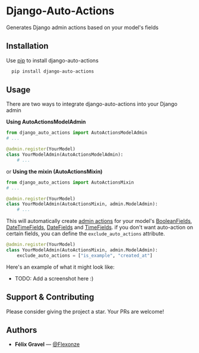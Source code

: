 # Django-Auto-Actions

Generates Django admin actions based on your model's fields


## Installation

Use [pip](https://pip.pypa.io/en/stable/) to install django-auto-actions

```bash
  pip install django-auto-actions
```
    
## Usage

There are two ways to integrate django-auto-actions into your Django admin

**Using AutoActionsModelAdmin**

```python
from django_auto_actions import AutoActionsModelAdmin
# ...

@admin.register(YourModel)
class YourModelAdmin(AutoActionsModelAdmin):
    # ...
```

or **Using the mixin (AutoActionsMixin)**

```python
from django_auto_actions import AutoActionsMixin
# ...

@admin.register(YourModel)
class YourModelAdmin(AutoActionsMixin, admin.ModelAdmin):
    # ...
```

This will automatically create [admin actions](https://docs.djangoproject.com/en/dev/ref/contrib/admin/actions/#admin-actions) for your model's [BooleanFields](https://docs.djangoproject.com/fr/4.2/ref/models/fields/#booleanfield), [DateTimeFields](https://docs.djangoproject.com/fr/4.2/ref/models/fields/#datetimefield), [DateFields](https://docs.djangoproject.com/fr/4.2/ref/models/fields/#datefield) and [TimeFields](https://docs.djangoproject.com/fr/4.2/ref/models/fields/#timefield). if you don't want auto-action on certain fields, you can define the `exclude_auto_actions` attribute.

```python
@admin.register(YourModel)
class YourModelAdmin(AutoActionsMixin, admin.ModelAdmin):
    exclude_auto_actions = ["is_example", "created_at"]
```

Here's an example of what it might look like:  
- TODO: Add a screenshot here :)
## Support & Contributing

Please consider giving the project a star. Your PRs are welcome!


## Authors

- **Félix Gravel** — [@Flexonze](https://www.github.com/flexonze)
